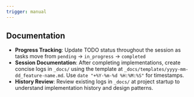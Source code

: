 ```yaml
---
trigger: manual
---
```


## Documentation

- **Progress Tracking**: Update TODO status throughout the session as tasks move from `pending` → `in_progress` → `completed`
- **Session Documentation**: After completing implementations, create concise logs in `_docs/` using the template at `_docs/templates/yyyy-mm-dd_feature-name.md`. Use `date "+%Y-%m-%d %H:%M:%S"` for timestamps.
- **History Review**: Review existing logs in `_docs/` at project startup to understand implementation history and design patterns.
